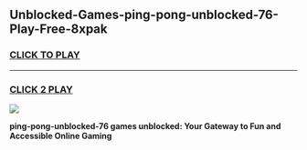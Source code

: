 
## Unblocked-Games-ping-pong-unblocked-76-Play-Free-8xpak
<h3>
<a href="https://premium76.site?title=ping-pong-unblocked-76&ref=19M">CLICK TO PLAY</a></h3>
<hr>

<h3>
<a href="https://premium76.site?title=ping-pong-unblocked-76&ref=19M">CLICK 2 PLAY</a>
  
</h3>

<a href="https://premium76.site?title=ping-pong-unblocked-76&ref=19M"><img src="https://clearcache.store/games.png"></a>


**ping-pong-unblocked-76 games unblocked: Your Gateway to Fun and Accessible Online Gaming**
